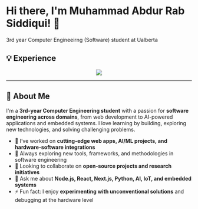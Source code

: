 # Hi there, I'm Muhammad Abdur Rab Siddiqui! 👋
3rd year Computer Engineeirng (Software) student at Ualberta

## 💡 Experience

<p align="center">
  <img src="https://raw.githubusercontent.com/AbdurRabSiddiqui/your-repo/main/experience.svg" />
</p>

---

## 🚀 About Me

I'm a **3rd-year Computer Engineering student** with a passion for **software engineering across domains**, from web development to AI-powered applications and embedded systems. I love learning by building, exploring new technologies, and solving challenging problems.

- 🔭 I’ve worked on **cutting-edge web apps, AI/ML projects, and hardware-software integrations**
- 🌱 Always exploring new tools, frameworks, and methodologies in software engineering
- 👯 Looking to collaborate on **open-source projects and research initiatives**
- 💬 Ask me about **Node.js, React, Next.js, Python, AI, IoT, and embedded systems**
- ⚡ Fun fact: I enjoy **experimenting with unconventional solutions** and debugging at the hardware level

